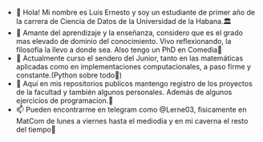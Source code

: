 - 👋 Hola! Mi nombre es Luis Ernesto y soy un estudiante de primer año de la carrera de Ciencia de Datos de la Universidad de la Habana.🏛
- 👀 Amante del aprendizaje y la enseñanza, considero que es el grado mas elevado de dominio del conocimiento. Vivo reflexionando, la filosofía la llevo a donde sea.  Also tengo un PhD en Comedia🤡
- 👾 Actualmente curso el sendero del Junior, tanto en las matemáticas aplicadas como en implementaciones computacionales, a paso firme y constante.(Python sobre todo🐍)
- 🛒 Aquí en mis repositorios publicos mantengo registro de los proyectos de la facultad y también algunos personales. Además de algunos ejercicios de programacion.🥸
- 📫 Pueden encontrarme en telegram como @Lerne03, fisicamente en MatCom de lunes a viernes hasta el mediodia y en mi caverna el resto del tiempo👤


<!---
LFrench03/LFrench03 is a ✨ special ✨ repository because its `README.md` (this file) appears on your GitHub profile.
You can click the Preview link to take a look at your changes.
--->
